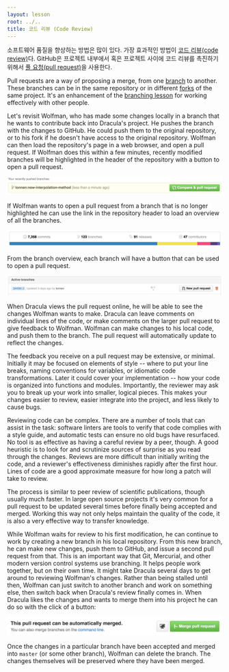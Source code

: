 ```yaml
---
layout: lesson
root: ../..
title: 코드 리뷰 (Code Review)
---
```


소프트웨어 품질을 향상하는 방법은 많이 있다. 가장 효과적인 방법이 
[코드 리뷰(code review)](../../gloss.html#code-review)다.
GitHub은 프로젝트 내부에서 혹은 프로젝트 사이에 코드 리뷰를 촉진하기 위해서 [풀 요청(pull request)](../../gloss.html#pull-request)을 사용한다.



Pull requests are a way of proposing a merge,
from one [branch](../../gloss.html#branch) to another.
These branches can be in the same repository
or in different [forks](../../gloss.html#fork) of the same project.
It's an enhancement of the [branching lesson](../extras/01-branching.html)
for working effectively with other people.

Let's revisit Wolfman,
who has made some changes locally
in a branch
that he wants to contribute back
into Dracula's project.
He pushes the branch with the changes to GitHub.
He could push them to the original repository,
or to his fork
if he doesn't have access to the original repository.
Wolfman can then load the repository's page in a web browser,
and open a pull request.
If Wolfman does this within a few minutes,
recently modified branches will be highlighted in the header of the repository
with a button to open a pull request.

<img src="img/github-recently-pushed-branches-ui.png" alt="recently pushed branches are highlighted in the UI" />

If Wolfman wants to open a pull request
from a branch that is no longer highlighted
he can use the link in the repository header
to load an overview of all the branches.

<img src="img/github-summary-header.png" alt="the repository header fields are links" />

From the branch overview, each branch will have a button
that can be used to open a pull request.

<img src="img/github-branch-ui.png" alt="an individual branch row" />

When Dracula views the pull request online,
he will be able to see the changes Wolfman wants to make.
Dracula can leave comments on individual lines of the code,
or make comments on the larger pull request
to give feedback to Wolfman.
Wolfman can make changes to his local code,
and push them to the branch.
The pull request will automatically update to reflect the changes.

The feedback you receive on a pull request
may be extensive, or minimal.
Initially it may be focused on elements of style --
where to put your line breaks,
naming conventions for variables,
or idiomatic code transformations.
Later it could cover your implementation --
how your code is organized
into functions and modules.
Importantly,
the reviewer may ask you to break up your work
into smaller, logical pieces.
This makes your changes easier to review,
easier integrate into the project,
and less likely to cause bugs.

Reviewing code can be complex.
There are a number of tools that can assist in the task:
software linters are tools to verify that code complies with a style guide,
and automatic tests can ensure no old bugs have resurfaced.
No tool is as effective as having a careful review by a peer, though.
A good heuristic is to look for and scrutinize sources of surprise
as you read through the changes.
Reviews are more difficult than initially writing the code,
and a reviewer's effectiveness diminishes rapidly after the first hour.
Lines of code are a good approximate measure
for how long a patch will take to review.

The process is similar to peer review of scientific publications,
though usually much faster.
In large open source projects
it's very common for a pull request to be updated several times before finally being accepted and merged.
Working this way not only helps maintain the quality of the code,
it is also a very effective way to transfer knowledge.

While Wolfman waits for review to his first modification,
he can continue to work by creating a new branch in his local repository.
From this new branch,
he can make new changes,
push them to GitHub,
and issue a second pull request from that.
This is an important way that Git, Mercurial, and other modern version control systems use branching.
It helps people work together,
but on their own time.
It might take Dracula several days to get around to reviewing Wolfman's changes.
Rather than being stalled until then,
Wolfman can just switch to another branch and work on something else,
then switch back when Dracula's review finally comes in.
When Dracula likes the changes
and wants to merge them into his project
he can do so with the click of a button:

<img src="img/github-merge-ui.png" alt="Merging a Pull Request" />

Once the changes in a particular branch have been accepted
and merged into `master` (or some other branch),
Wolfman can delete the branch.
The changes themselves will be preserved where they have been merged.
